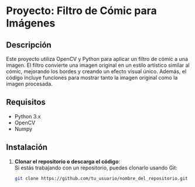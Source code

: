 # Proyecto: Filtro de Cómic para Imágenes

## Descripción

Este proyecto utiliza OpenCV y Python para aplicar un filtro de cómic a una imagen. El filtro convierte una imagen original en un estilo artístico similar al cómic, mejorando los bordes y creando un efecto visual único. Además, el código incluye funciones para mostrar tanto la imagen original como la imagen procesada.

## Requisitos

- Python 3.x
- OpenCV
- Numpy

## Instalación

1. **Clonar el repositorio o descarga el código**:  
   Si estás trabajando con un repositorio, puedes clonarlo usando Git:

   ```bash
   git clone https://github.com/tu_usuario/nombre_del_repositorio.git
